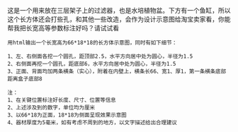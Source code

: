 这是一个用来放在三层架子上的过滤器，也是水培植物盆。下方有一个鱼缸，所以这个长方体还会打些孔，和其他一些改造，会作为设计示意图给淘宝卖家看，你能帮我把长宽高等参数标注好吗？请试试看

```
用html输出一个长宽高为66*18*18的长方体示意图，同时有如下细节：

1、左、右侧面各挖一个圆孔，距顶部2.5，水平方向居中处为圆心，半径为1.5
2、右侧面再挖一个圆孔，距底部6，水平方向居中处为圆心，半径为1.5
3、正面、背面均加两条横条（实心），附着在内壁上，横条长66、宽1、厚1，第一条横条底部距离盒子底部8

注：
1、在关键位置标注好长度、尺寸、位置等信息
2、上述涉及到的数字，单位均为厘米
3、以66*18为正面，18*18为侧面呈现效果示意图
4、器材厚度为5毫米，如有考虑不周到的地方，以文字描述给出合理建议
```
